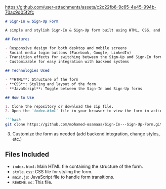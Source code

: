 

https://github.com/user-attachments/assets/c2c22fb6-9c65-4e45-994b-70ac9d05f2fc




```markdown
# Sign-In & Sign-Up Form

A simple and stylish Sign-In & Sign-Up form built using HTML, CSS, and JavaScript.

## Features

- Responsive design for both desktop and mobile screens
- Social media login buttons (Facebook, Google, LinkedIn)
- Transition effects for switching between the Sign-Up and Sign-In forms
- Customizable for easy integration with backend systems

## Technologies Used

- **HTML**: Structure of the form
- **CSS**: Styling and layout of the form
- **JavaScript**: Toggle between the Sign-In and Sign-Up forms

## How to Use

1. Clone the repository or download the zip file.
2. Open the `index.html` file in your browser to view the form in action.

```bash
git clone https://github.com/mohamed-osamaaa/Sign-In---Sign-Up-Form.git
```

3. Customize the form as needed (add backend integration, change styles, etc.)

## Files Included

- `index.html`: Main HTML file containing the structure of the form.
- `style.css`: CSS file for styling the form.
- `main.js`: JavaScript file to handle form transitions.
- `README.md`: This file.
